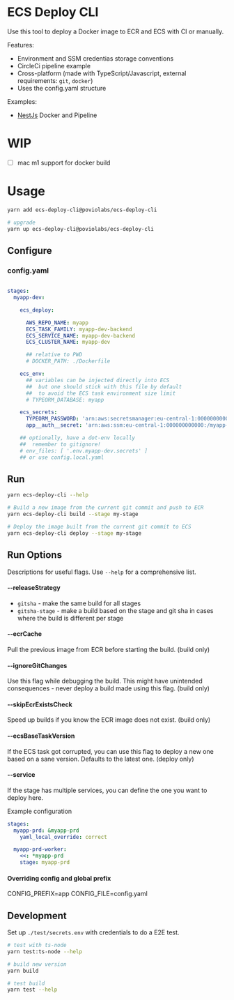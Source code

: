 # ECS Deploy CLI

Use this tool to deploy a Docker image to ECR and ECS with CI or manually.

Features:

- Environment and SSM credentias storage conventions
- CircleCi pipeline example
- Cross-platform (made with TypeScript/Javascript, external requirements: `git`, `docker`)
- Uses the config.yaml structure

Examples:

- [NestJs](./examples/nestjs) Docker and Pipeline

# WIP

- [ ] mac m1 support for docker build

# Usage

```bash
yarn add ecs-deploy-cli@poviolabs/ecs-deploy-cli

# upgrade
yarn up ecs-deploy-cli@poviolabs/ecs-deploy-cli
```


## Configure

### config.yaml
```yaml

stages:
  myapp-dev:

    ecs_deploy:

      AWS_REPO_NAME: myapp
      ECS_TASK_FAMILY: myapp-dev-backend
      ECS_SERVICE_NAME: myapp-dev-backend
      ECS_CLUSTER_NAME: myapp-dev

      ## relative to PWD
      # DOCKER_PATH: ./Dockerfile

    ecs_env:
      ## variables can be injected directly into ECS
      ##  but one should stick with this file by default
      ##  to avoid the ECS task environment size limit
      # TYPEORM_DATABASE: myapp

    ecs_secrets:
      TYPEORM_PASSWORD: 'arn:aws:secretsmanager:eu-central-1:000000000000:....'
      app__auth__secret: 'arn:aws:ssm:eu-central-1:000000000000:/myapp-dev/secret'

    ## optionally, have a dot-env locally
    ##  remember to gitignore!
    # env_files: [ '.env.myapp-dev.secrets' ]
    ## or use config.local.yaml
```

## Run

```bash
yarn ecs-deploy-cli --help

# Build a new image from the current git commit and push to ECR 
yarn ecs-deploy-cli build --stage my-stage

# Deploy the image built from the current git commit to ECS
yarn ecs-deploy-cli deploy --stage my-stage
```

## Run Options

Descriptions for useful flags. Use `--help` for a comprehensive list.

#### --releaseStrategy 

 - `gitsha` - make the same build for all stages
 - `gitsha-stage` - make a build based on the stage and git sha in cases where the build is different per stage

#### --ecrCache

Pull the previous image from ECR before starting the build. (build only)

#### --ignoreGitChanges

Use this flag while debugging the build. This might have unintended consequences - never deploy a build made using this flag. (build only)

#### --skipEcrExistsCheck

Speed up builds if you know the ECR image does not exist. (build only)

#### --ecsBaseTaskVersion

If the ECS task got corrupted, you can use this flag to deploy a new one based on a sane version. Defaults to the latest one. (deploy only)

#### --service

If the stage has multiple services, you can define the one you want to deploy here.

Example configuration

```yaml
stages:
  myapp-prd: &myapp-prd
    yaml_local_override: correct

  myapp-prd-worker:
    <<: *myapp-prd
    stage: myapp-prd
```

#### Overriding config and global prefix

CONFIG_PREFIX=app
CONFIG_FILE=config.yaml

## Development

Set up `./test/secrets.env` with credentials to do a E2E test.

```bash
# test with ts-node
yarn test:ts-node --help

# build new version
yarn build

# test build
yarn test --help
```
